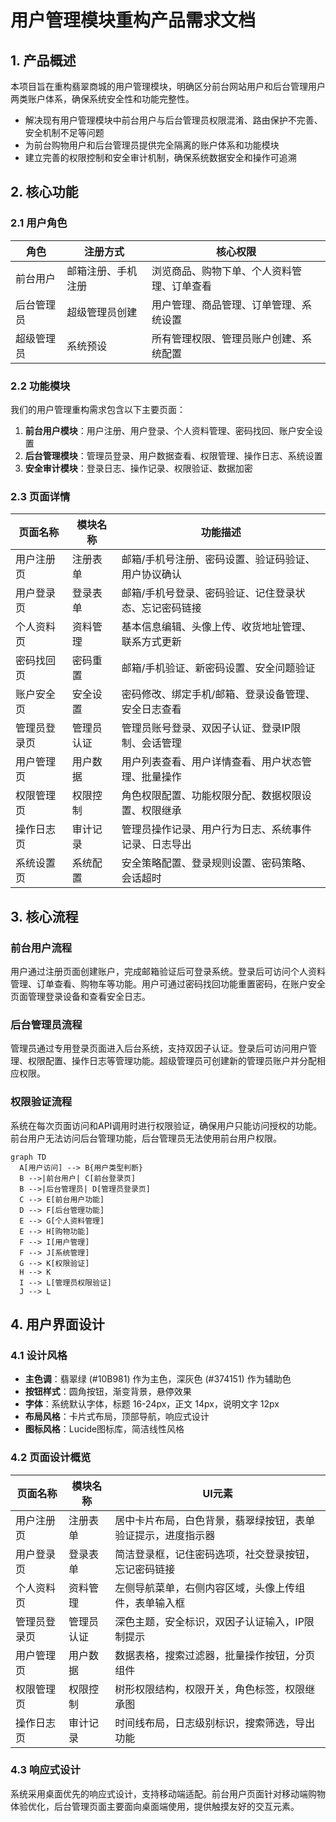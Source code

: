 # 用户管理模块重构产品需求文档

## 1. 产品概述

本项目旨在重构翡翠商城的用户管理模块，明确区分前台网站用户和后台管理用户两类账户体系，确保系统安全性和功能完整性。

- 解决现有用户管理模块中前台用户与后台管理员权限混淆、路由保护不完善、安全机制不足等问题
- 为前台购物用户和后台管理员提供完全隔离的账户体系和功能模块
- 建立完善的权限控制和安全审计机制，确保系统数据安全和操作可追溯

## 2. 核心功能

### 2.1 用户角色

| 角色 | 注册方式 | 核心权限 |
|------|----------|----------|
| 前台用户 | 邮箱注册、手机注册 | 浏览商品、购物下单、个人资料管理、订单查看 |
| 后台管理员 | 超级管理员创建 | 用户管理、商品管理、订单管理、系统设置 |
| 超级管理员 | 系统预设 | 所有管理权限、管理员账户创建、系统配置 |

### 2.2 功能模块

我们的用户管理重构需求包含以下主要页面：

1. **前台用户模块**：用户注册、用户登录、个人资料管理、密码找回、账户安全设置
2. **后台管理模块**：管理员登录、用户数据查看、权限管理、操作日志、系统设置
3. **安全审计模块**：登录日志、操作记录、权限验证、数据加密

### 2.3 页面详情

| 页面名称 | 模块名称 | 功能描述 |
|----------|----------|----------|
| 用户注册页 | 注册表单 | 邮箱/手机号注册、密码设置、验证码验证、用户协议确认 |
| 用户登录页 | 登录表单 | 邮箱/手机号登录、密码验证、记住登录状态、忘记密码链接 |
| 个人资料页 | 资料管理 | 基本信息编辑、头像上传、收货地址管理、联系方式更新 |
| 密码找回页 | 密码重置 | 邮箱/手机验证、新密码设置、安全问题验证 |
| 账户安全页 | 安全设置 | 密码修改、绑定手机/邮箱、登录设备管理、安全日志查看 |
| 管理员登录页 | 管理员认证 | 管理员账号登录、双因子认证、登录IP限制、会话管理 |
| 用户管理页 | 用户数据 | 用户列表查看、用户详情查看、用户状态管理、批量操作 |
| 权限管理页 | 权限控制 | 角色权限配置、功能权限分配、数据权限设置、权限继承 |
| 操作日志页 | 审计记录 | 管理员操作记录、用户行为日志、系统事件记录、日志导出 |
| 系统设置页 | 系统配置 | 安全策略配置、登录规则设置、密码策略、会话超时 |

## 3. 核心流程

### 前台用户流程
用户通过注册页面创建账户，完成邮箱验证后可登录系统。登录后可访问个人资料管理、订单查看、购物车等功能。用户可通过密码找回功能重置密码，在账户安全页面管理登录设备和查看安全日志。

### 后台管理员流程
管理员通过专用登录页面进入后台系统，支持双因子认证。登录后可访问用户管理、权限配置、操作日志等管理功能。超级管理员可创建新的管理员账户并分配相应权限。

### 权限验证流程
系统在每次页面访问和API调用时进行权限验证，确保用户只能访问授权的功能。前台用户无法访问后台管理功能，后台管理员无法使用前台用户权限。

```mermaid
graph TD
  A[用户访问] --> B{用户类型判断}
  B -->|前台用户| C[前台登录页]
  B -->|后台管理员| D[管理员登录页]
  C --> E[前台用户功能]
  D --> F[后台管理功能]
  E --> G[个人资料管理]
  E --> H[购物功能]
  F --> I[用户管理]
  F --> J[系统管理]
  G --> K[权限验证]
  H --> K
  I --> L[管理员权限验证]
  J --> L
```

## 4. 用户界面设计

### 4.1 设计风格

- **主色调**：翡翠绿 (#10B981) 作为主色，深灰色 (#374151) 作为辅助色
- **按钮样式**：圆角按钮，渐变背景，悬停效果
- **字体**：系统默认字体，标题 16-24px，正文 14px，说明文字 12px
- **布局风格**：卡片式布局，顶部导航，响应式设计
- **图标风格**：Lucide图标库，简洁线性风格

### 4.2 页面设计概览

| 页面名称 | 模块名称 | UI元素 |
|----------|----------|--------|
| 用户注册页 | 注册表单 | 居中卡片布局，白色背景，翡翠绿按钮，表单验证提示，进度指示器 |
| 用户登录页 | 登录表单 | 简洁登录框，记住密码选项，社交登录按钮，忘记密码链接 |
| 个人资料页 | 资料管理 | 左侧导航菜单，右侧内容区域，头像上传组件，表单输入框 |
| 管理员登录页 | 管理员认证 | 深色主题，安全标识，双因子认证输入，IP限制提示 |
| 用户管理页 | 用户数据 | 数据表格，搜索过滤器，批量操作按钮，分页组件 |
| 权限管理页 | 权限控制 | 树形权限结构，权限开关，角色标签，权限继承图 |
| 操作日志页 | 审计记录 | 时间线布局，日志级别标识，搜索筛选，导出功能 |

### 4.3 响应式设计

系统采用桌面优先的响应式设计，支持移动端适配。前台用户页面针对移动端购物体验优化，后台管理页面主要面向桌面端使用，提供触摸友好的交互元素。
